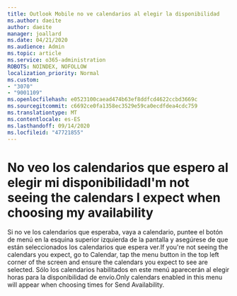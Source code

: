 ```yaml
---
title: Outlook Mobile no ve calendarios al elegir la disponibilidad
ms.author: daeite
author: daeite
manager: joallard
ms.date: 04/21/2020
ms.audience: Admin
ms.topic: article
ms.service: o365-administration
ROBOTS: NOINDEX, NOFOLLOW
localization_priority: Normal
ms.custom:
- "3070"
- "9001109"
ms.openlocfilehash: e0523100caead474b63ef8ddfcd4622ccbd3669c
ms.sourcegitcommit: c6692ce0fa1358ec3529e59ca0ecdfdea4cdc759
ms.translationtype: MT
ms.contentlocale: es-ES
ms.lasthandoff: 09/14/2020
ms.locfileid: "47721855"
---
```

# <a name="im-not-seeing-the-calendars-i-expect-when-choosing-my-availability"></a><span data-ttu-id="f5f89-102">No veo los calendarios que espero al elegir mi disponibilidad</span><span class="sxs-lookup"><span data-stu-id="f5f89-102">I'm not seeing the calendars I expect when choosing my availability</span></span>

<span data-ttu-id="f5f89-103">Si no ve los calendarios que esperaba, vaya a calendario, puntee el botón de menú en la esquina superior izquierda de la pantalla y asegúrese de que están seleccionados los calendarios que espera ver.</span><span class="sxs-lookup"><span data-stu-id="f5f89-103">If you're not seeing the calendars you expect, go to Calendar, tap the menu button in the top left corner of the screen and ensure the calendars you expect to see are selected.</span></span> <span data-ttu-id="f5f89-104">Sólo los calendarios habilitados en este menú aparecerán al elegir horas para la disponibilidad de envío.</span><span class="sxs-lookup"><span data-stu-id="f5f89-104">Only calendars enabled in this menu will appear when choosing times for Send Availability.</span></span>